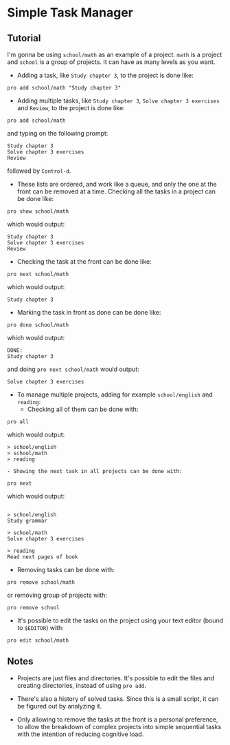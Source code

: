 # Simple Task Manager

## Tutorial

I'm gonna be using `school/math` as an example of a project.
`math` is a project and `school` is a group of projects. It can have as many levels as you want.

- Adding a task, like `Study chapter 3`, to the project is done like:
```
pro add school/math "Study chapter 3"
```

- Adding multiple tasks, like `Study chapter 3`, `Solve chapter 3 exercises` and `Review`, to the project is done like:
```
pro add school/math
```
and typing on the following prompt:
```
Study chapter 3
Solve chapter 3 exercises
Review
```
followed by `Control-d`.

- These lists are ordered, and work like a queue, and only the one at the front can be removed at a time. Checking all the tasks in a project can be done like:
```
pro show school/math
```
which would output:
```
Study chapter 3
Solve chapter 3 exercises
Review
```

- Checking the task at the front can be done like:
```
pro next school/math	
```
which would output:
```
Study chapter 3
```

- Marking the task in front as done can be done like:
```
pro done school/math
```
which would output:
```
DONE:
Study chapter 3
```
and doing `pro next school/math` would output:
```
Solve chapter 3 exercises
```

- To manage multiple projects, adding for example `school/english` and `reading`:
	- Checking all of them can be done with:
```
pro all
```
which would output:
```
> school/english
> school/math
> reading
```

	- Showing the next task in all projects can be done with:
```
pro next
```
which would output:
```

> school/english
Study grammar

> school/math
Solve chapter 3 exercises

> reading
Read next pages of book

```

- Removing tasks can be done with:
```
pro remove school/math
```
or removing group of projects with:
```
pro remove school
```

- It's possible to edit the tasks on the project using your text editor (bound to `$EDITOR`) with:
```
pro edit school/math
```

## Notes

- Projects are just files and directories. It's possible to edit the files and creating directories, instead of using `pro add`.

- There's also a history of solved tasks. Since this is a small script, it can be figured out by analyzing it.

- Only allowing to remove the tasks at the front is a personal preference, to allow the breakdown of complex projects into simple sequential tasks with the intention of reducing cognitive load.
